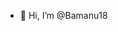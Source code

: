 - 👋 Hi, I’m @Bamanu18

<!---
Bamanu18/Bamanu18 is a ✨ special ✨ repository because its `README.md` (this file) appears on your GitHub profile.
You can click the Preview link to take a look at your changes.
--->
